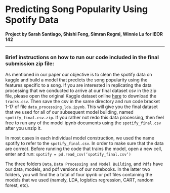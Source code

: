 # Predicting Song Popularity Using Spotify Data

__Project by Sarah Santiago, Shishi Feng, Simran Regmi, Winnie Lu for IEOR 142__

---

### Brief instructions on how to run our code included in the final submission zip file:


As mentioned in our paper our objective is to clean the spotify data on kaggle and build a model that predicts the song popularity using the features specific to a song.  If you are interested in replicating the data processing that we conducted to arrive at our final dataset csv in the zip file, please open the original Kaggle dataset online [here](http://tiny.cc/b5gut) to download the `tracks.csv`. Then save the csv in the same directory and run code bracket 1-17 of file `data_processing_lda.ipynb`. This will give you the final dataset that we used for all of our subsequent model building, named `spotify_final.csv.zip`.
If you rather not redo this data processing, then feel free to run any of the model ipynb documents using the `spotify_final.csv` after you unzip it.



In most cases in each individual model construction, we used the name spotify to refer to the `spotify_final.csv`. 
In order to make sure that the data are correct. Before running the code that trains the model, open a new cell, enter and run:
`spotify = pd.read_csv(‘spotify_final.csv’)`


The three folders `Data`, `Data Processing and Model Building`, and `Pdfs` have our data, models, and pdf versions of our notebooks. In the latter two folders, you will find the a total of four ipynb or pdf files containing the models that we used (namely, LDA, logistics regression, CART, random forest, etc).
